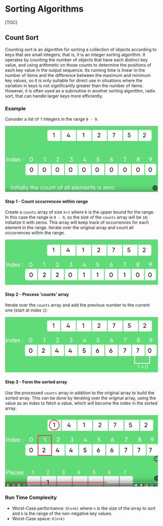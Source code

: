 # Sorting Algorithms

[TOC]

## Count Sort

Counting sort is an algorithm for sorting a collection of objects according to keys that are small
integers; that is, it is an integer sorting algorithm. It operates by counting the number of objects that have each
distinct key value, and using arithmetic on those counts to determine the positions of each key value in the output
sequence. Its running time is linear in the number of items and the difference between the maximum and minimum key
values, so it is only suitable for direct use in situations where the variation in keys is not significantly greater
than the number of items. However, it is often used as a subroutine in another sorting algorithm, radix sort, that can
handle larger keys more efficiently.

### Example

Consider a list of `7` integers in the range `0 - 9`.

![image-1](../images/count-sort-1.png)

#### Step 1 - Count occurrences within range

Create a `counts` array of size `k+1` where k is the upper bound for the range. In this case the range is `0 - 9`, so the size of the `counts` array will be `10`; initialize it with zeros. This array will keep track of occurrences for each element in the range. Iterate over the original array and count all occurrences within the range.

![count-sort-2](../images/count-sort-2.png)

#### Step 2 - Process 'counts' array

Iterate over the `counts` array and add the previous number to the current one (start at index `1`):

![count-sort-3](../images/count-sort-3.png)

#### Step 3 - Form the sorted array

Use the processed `counts` array in addition to the original array to build the sorted array. This can be done by iterating over the original array, using the value as an index to fetch a value, which will become the index in the sorted array:

![count-sort-4](../images/count-sort-4.png)

### Run Time Complexity

* Worst-Case performance: `O(n+k)` where `n` is the size of the array to sort and `k` is the range of the non-negative key values. 
* Worst-Case space: `O(n+k)`

